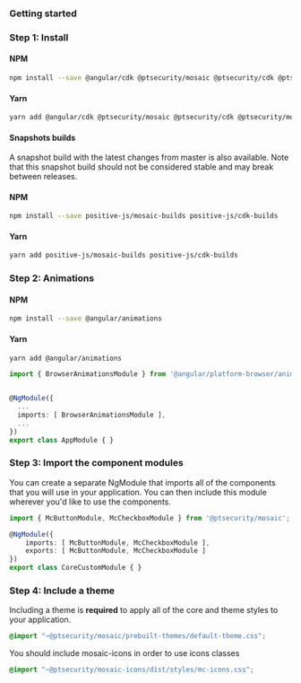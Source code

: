 ### Getting started

### Step 1: Install

#### NPM
```bash
npm install --save @angular/cdk @ptsecurity/mosaic @ptsecurity/cdk @ptsecurity/mosaic-icons @ptsecurity/mosaic-luxon-adapter @ptsecurity/mosaic-moment-adapter moment @messageformat/core
```

#### Yarn
```bash
yarn add @angular/cdk @ptsecurity/mosaic @ptsecurity/cdk @ptsecurity/mosaic-icons @ptsecurity/mosaic-luxon-adapter @ptsecurity/mosaic-moment-adapter moment @messageformat/core
```

#### Snapshots builds
A snapshot build with the latest changes from master is also available.
Note that this snapshot build should not be considered stable and may break between releases.

#### NPM
```bash
npm install --save positive-js/mosaic-builds positive-js/cdk-builds
```

#### Yarn
```bash
yarn add positive-js/mosaic-builds positive-js/cdk-builds
```

### Step 2: Animations

#### NPM
```bash
npm install --save @angular/animations
```

#### Yarn
```bash
yarn add @angular/animations
```

```ts
import { BrowserAnimationsModule } from '@angular/platform-browser/animations';


@NgModule({
  ...
  imports: [ BrowserAnimationsModule ],
  ...
})
export class AppModule { }
```

### Step 3: Import the component modules

You can create a separate NgModule that imports all of the components that you will use in your application.
You can then include this module wherever you'd like to use the components.

```ts
import { McButtonModule, McCheckboxModule } from '@ptsecurity/mosaic';

@NgModule({
    imports: [ McButtonModule, McCheckboxModule ],
    exports: [ McButtonModule, McCheckboxModule ]
})
export class CoreCustomModule { }
```

### Step 4: Include a theme

Including a theme is **required** to apply all of the core and theme styles to your application.

```css
@import "~@ptsecurity/mosaic/prebuilt-themes/default-theme.css";
```

You should include mosaic-icons in order to use icons classes

```css
@import "~@ptsecurity/mosaic-icons/dist/styles/mc-icons.css";
```
